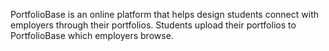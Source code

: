 PortfolioBase is an online platform that helps design students connect with employers through their portfolios. Students upload their portfolios to PortfolioBase which employers browse.
